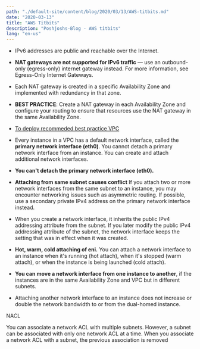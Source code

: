 ```yaml
---
path: "./default-site/content/blog/2020/03/13/AWS-titbits.md"
date: "2020-03-13"
title: "AWS Titbits"
description: "Poshjoshs-Blog - AWS titbits"
lang: "en-us"
---
```


- IPv6 addresses are public and reachable over the Internet.

- __NAT gateways are not supported for IPv6 traffic__  — use an outbound-only (egress-only)
internet gateway instead. For more information, see Egress-Only Internet Gateways.

- Each NAT gateway is created in a specific Availability Zone and implemented with
redundancy in that zone.

- __BEST PRACTICE__: Create a NAT gateway in each Availability Zone and
configure your routing to ensure that resources use the NAT gateway in the same
Availability Zone.

- [To deploy recommeded best practice VPC](https://docs.aws.amazon.com/quickstart/latest/vpc/architecture/)

- Every instance in a VPC has a default network interface, called the
__primary network interface (eth0)__. You cannot detach a primary network interface
from an instance. You can create and attach additional network interfaces.

- __You can't detach the primary network interface (eth0).__

- __Attaching from same subnet causes conflict__ If you attach two or more network
interfaces from the same subnet to an instance, you may encounter networking issues
such as asymmetric routing. If possible, use a secondary private IPv4 address on
the primary network interface instead.

- When you create a network interface, it inherits the public IPv4 addressing
attribute from the subnet. If you later modify the public IPv4 addressing attribute
of the subnet, the network interface keeps the setting that was in effect when it
was created.

- __Hot, warm, cold attaching of eni.__ You can attach a network interface to an
instance when it's running (hot attach), when it's stopped (warm attach), or
when the instance is being launched (cold attach).

- __You can move a network interface from one instance to another__, if the
instances are in the same Availability Zone and VPC but in different subnets.

- Attaching another network interface to an instance does not increase or double
the network bandwidth to or from the dual-homed instance.

NACL

You can associate a network ACL with multiple subnets. However, a subnet can be associated with only one network ACL at a time. When you associate a network ACL with a subnet, the previous association is removed
